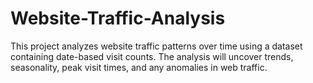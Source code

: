 # Website-Traffic-Analysis
This project analyzes website traffic patterns over time using a dataset containing date-based visit counts. The analysis will uncover trends, seasonality, peak visit times, and any anomalies in web traffic.
